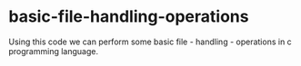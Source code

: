# basic-file-handling-operations
Using this code we can perform some basic file - handling - operations in c programming language.
